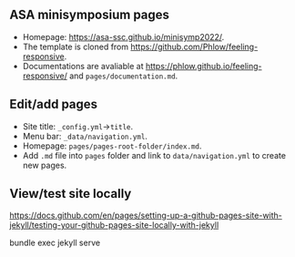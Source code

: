 ## ASA minisymposium pages

+ Homepage: https://asa-ssc.github.io/minisymp2022/.
+ The template is cloned from https://github.com/Phlow/feeling-responsive.
+ Documentations are avaliable at https://phlow.github.io/feeling-responsive/ 
  and `pages/documentation.md`.

## Edit/add pages

+ Site title: `_config.yml`->`title`.
+ Menu bar: `_data/navigation.yml`.
+ Homepage: `pages/pages-root-folder/index.md`.
+ Add `.md` file into `pages` folder and link to `data/navigation.yml` 
  to create new pages.

## View/test site locally

https://docs.github.com/en/pages/setting-up-a-github-pages-site-with-jekyll/testing-your-github-pages-site-locally-with-jekyll

bundle exec jekyll serve